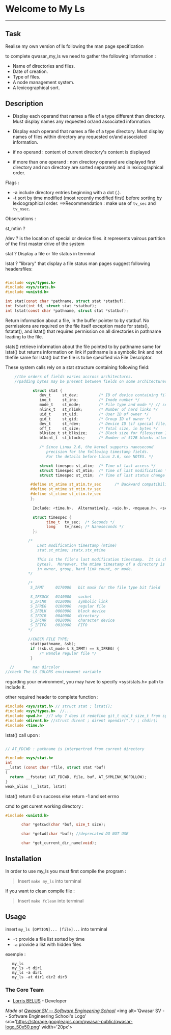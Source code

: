 # Welcome to My Ls
***

## Task

Realise my own version of ls following the man page specification

to complete qwasar_my_ls we need to gather the following information : 
- Name of directories and files. 
- Date of creation.
- Type of files.
- A node management system. 
- A lexicographical sort.

## Description

- Display each operand that names a file of a type different than directory.
Must display names any requested or/and associated information.
- Display each operand that names a file of a type directory.
Must display names of files within directory any requested or/and associated  information.

- if no operand : content of current directory's content is displayed
- if more than one operand :  non directory operand are displayed first  
                              directory and non directory are sorted separately and in lexicographical order. 

Flags :
- -a include directory entries beginning with a dot (.).
- -t sort by time modified (most recently modified first) before sorting by lexicographical order.
    ==>Recommendation : make use of ``tv_sec`` and ``tv_nsec``.


Observations :

st_mtim ? 

/dev ? is the location of special or device files. it represents vairous partition of the first master drive of the system 

stat ?  Display a file or file status in terminal

lstat ? "library" that display a file status
 man pages  suggest following headersfiles: 

```c

#include <sys/types.h>
#include <sys/stats.h>
#include <unistd.h>

int stat(const char *pathname, struct stat *statbuf);
int fstat(int fd, struct stat *statbuf);
int lstat(const char *pathname, struct stat *statbuf);
```
Return information about a file, in the buffer pointer to by statbuf. 
No permissions are required on the file itself exception made for stats(), fstatat(), and lstat() that requires permission on all directories in pathname leading to the file.

stats() retrieve information about the file pointed to by pathname
same for lstat() but returns information on link if pathname is a symbolic link and not thefile
same for lstat() but the file is to be specified via File Descriptor. 

These system calls rely on a stat structure containing following field:

```c           
    //the orders of fields varies accross architectures.
    //padding bytes may be present between fields on some architectures. 

            struct stat {
               dev_t     st_dev;         /* ID of device containing file */ // major(3) or minor(3) macros could help decompose device ID 
               ino_t     st_ino;         /* Inode number */ 
               mode_t    st_mode;        /* File type and mode */ // see inode(7)
               nlink_t   st_nlink;       /* Number of hard links */
               uid_t     st_uid;         /* User ID of owner */
               gid_t     st_gid;         /* Group ID of owner */
               dev_t     st_rdev;        /* Device ID (if special file) */
               off_t     st_size;        /* Total size, in bytes */
               blksize_t st_blksize;     /* Block size for filesystem I/O */ //prefered block size for efficient filesystem I/O
               blkcnt_t  st_blocks;      /* Number of 512B blocks allocated */

               /* Since Linux 2.6, the kernel supports nanosecond
                  precision for the following timestamp fields.
                  For the details before Linux 2.6, see NOTES. */

               struct timespec st_atim;  /* Time of last access */
               struct timespec st_mtim;  /* Time of last modification */
               struct timespec st_ctim;  /* Time of last status change */

           #define st_atime st_atim.tv_sec      /* Backward compatibility */
           #define st_mtime st_mtim.tv_sec
           #define st_ctime st_ctim.tv_sec
           };
            
            Include: <time.h>.  Alternatively, <aio.h>, <mqueue.h>, <sched.h>, <signal.h>, <sys/select.h>, or <sys/stat.h>.

            struct timespec {
                  time_t  tv_sec;  /* Seconds */
                  long    tv_nsec; /* Nanoseconds */
            };

          /*
              Last modification timestamp (mtime)
              stat.st_mtime; statx.stx_mtime

              This is the file's last modification timestamp.  It is changed by file modifications, for example, by mknod(2), truncate(2), utime(2), and write(2) (of more  than  zero
              bytes).  Moreover, the mtime timestamp of a directory is changed by the creation or deletion of files in that directory.  The mtime timestamp is not changed for changes
              in owner, group, hard link count, or mode.
          */

          /*
           S_IFMT     0170000   bit mask for the file type bit field

           S_IFSOCK   0140000   socket
           S_IFLNK    0120000   symbolic link
           S_IFREG    0100000   regular file
           S_IFBLK    0060000   block device
           S_IFDIR    0040000   directory
           S_IFCHR    0020000   character device
           S_IFIFO    0010000   FIFO
          */

          //CHECK FILE TYPE;
           stat(pathname, &sb);
           if ((sb.st_mode & S_IFMT) == S_IFREG) {
               /* Handle regular file */
           }

  //        man dircolor
//check The LS_COLORS environment variable 

```
regarding your environment, you may have to specify <sys/stats.h> path to include it.

other required header to complete function :

```c
#include <sys/stat.h> // struct stat ; lstat(); 
#include <sys/types.h>  //...
#include <pwd.h>  //? why ? does it redefine git_t uid_t size_t from sys/types ?  
#include <dirent.h> //struct dirent ; dirent opendir(".") ; chdir() 
#include <time.h>

```

lstat() call upon : 
```c

// AT_FDCWD : pathname is interpertred from current directory

#include <sys/stat.h>
int
__lstat (const char *file, struct stat *buf)
{
  return __fstatat (AT_FDCWD, file, buf, AT_SYMLINK_NOFOLLOW);
}
weak_alias (__lstat, lstat)

```

lstat() return 0 on success else return -1 and set errno

cmd to get curent working directory :

```c
#include <unistd.h>

       char *getcwd(char *buf, size_t size);

       char *getwd(char *buf); //deprecated DO NOT USE

       char *get_current_dir_name(void);
```

## Installation

In order to use my_ls you must first compile the program :

> Insert ``make my_ls`` into terminal

If you want to clean compile file :

> Insert ``make fclean`` into terminal

## Usage


 insert ``my_ls [OPTION]... [file]...`` into terminal

 - ``-t`` provide a file list sorted by time
 - ``-a`` provide a list with hidden files

 exemple : 

 ```
    my_ls
    my_ls -t dir1
    my_ls -a dir1 
    my_ls -at dir1 dir2 dir3
 ```

### The Core Team
* [Lorris BELUS](//github.com/Lbelus) - Developer


<span><i>Made at <a href='https://qwasar.io'>Qwasar SV -- Software Engineering School</a></i></span>
<span><img alt='Qwasar SV -- Software Engineering School's Logo' src='https://storage.googleapis.com/qwasar-public/qwasar-logo_50x50.png' width='20px'></span>
